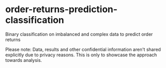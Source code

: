 # order-returns-prediction-classification
Binary classification on imbalanced and complex data to predict order returns 

Please note: Data, results and other confidential information aren't shared explicitly due to privacy reasons. This is only to showcase the approach towards analysis.
